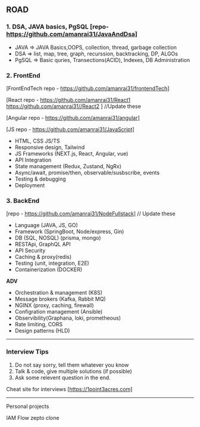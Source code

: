 ## ROAD

### 1. DSA, JAVA basics, PgSQL  [repo- https://github.com/amanrai31/JavaAndDsa]

- JAVA => JAVA Basics,OOPS, collection, thread, garbage collection
- DSA => list, map, tree, graph, recurssion, backtracking, DP, ALGOs
- PgSQL => Basic quries, Transections(ACID), Indexes, DB Administration


### 2. FrontEnd

[FrontEndTech repo - https://github.com/amanrai31/frontendTech]

[React repo - https://github.com/amanrai31/React1  https://github.com/amanrai31//React2 ] //Update these

[Angular repo - https://github.com/amanrai31/angular]

[JS repo - https://github.com/amanrai31/JavaScript]

- HTML, CSS JS/TS
- Responsive design, Tailwind
- JS Frameworks (NEXT.js, React, Angular, vue)
- API Integration
- State management (Redux, Zustand, NgRx)
- Async/await, promise/then, observable/susbscribe, events
- Testing & debugging
- Deployment

### 3. BackEnd

[repo - https://github.com/amanrai31/NodeFullstack] // Update these

- Language (JAVA, JS, GO)
- Framework (SpringBoot, Node/express, Gin)
- DB (SQL, NOSQL) (prisma, mongo)
- RESTApi, GraphQL API
- API Security
- Caching & proxy(redis)
- Testing (unit, integration, E2E)
- Containerization (DOCKER)
  
**ADV**
  
- Orchestration & management (K8S)
- Message brokers (Kafka, Rabbit MQ)
- NGINX (proxy, caching, firewall)
- Configration management (Ansible)
- Observibility(Graphana, loki, prometheous)
- Rate limiting, CORS
- Design patterns (HLD)

---

### Interview Tips
1. Do not say sorry, tell them whatever you know
2. Talk & code, give multiple solutions (if possible)
3. Ask some relevent question in the end.

Cheat site for interviews [https://1point3acres.com]

---

Personal projects

IAM Flow
zepto clone

